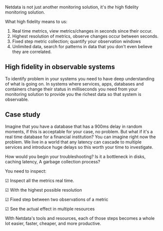 <!--
title: "High fidelity monitoring"
sidebar_label: "High fidelity monitoring"
custom_edit_url: "https://github.com/netdata/netdata/blob/master/docs/concepts/netdata-architecture/high-fidelity-monitoring.md"
sidebar_position: "300"
learn_status: "Unpublished"
learn_topic_type: "Concepts"
learn_rel_path: "Concepts/Netdata architecture"
learn_docs_purpose: "Present what high fidelity monitoring is"
-->

Netdata is not just another monitoring solution, it's _the_ high fidelity monitoring solution.

What high fidelity means to us:

1. Real time metrics, view metrics/changes in seconds since their occur.
2. Highest resolution of metrics, observe changes occur between seconds.
3. Fixed step metric collection; quantify your observation windows
4. Unlimited data, search for patterns in data that you don't even believe they are correlated.

## High fidelity in observable systems

To identify problem in your systems you need to have deep understanding of what is going on. In systems where services,
apps, databases and containers change their status in milliseconds you need from your monitoring solution to provide you
the richest data so that system is observable.

## Case study

Imagine that you have a database that has a 900ms delay in random moments, if this is acceptable for your case,
no problem. But what if it's a real time database for a financial institution? You can imagine right now the problem. We
live in a world that any latency can cascade to multiple services and introduce huge delays so this worth your time to
investigate.

How would you begin your troubleshooting? Is it a bottleneck in disks, caching latency, A garbage collection
process?

You need to inspect:

☑ Inspect all the metrics real time.

☑ With the highest possible resolution

☑ Fixed step between two observations of a metric

☑ See the actual effect in multiple resources

WIth Netdata's tools and resources, each of those steps becomes a whole lot easier, faster, cheaper, and more productive. 

